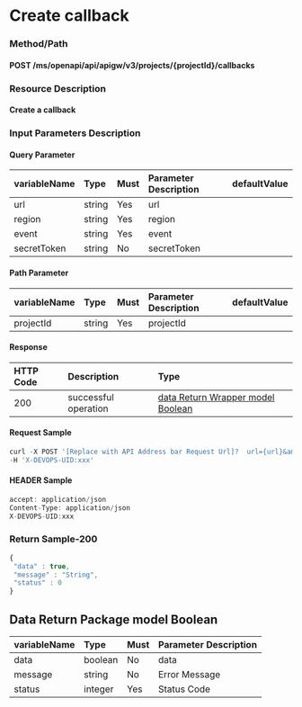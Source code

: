  # Create callback 

 ### Method/Path 

 #### POST  /ms/openapi/api/apigw/v3/projects/{projectId}/callbacks 

 ### Resource Description 

 #### Create a callback 

 ### Input Parameters Description 

 #### Query Parameter 

 | variableName| Type| Must| Parameter Description| defaultValue| 
 | :--- | :--- | :--- | :--- | :--- | 
 | url | string |Yes|  url || 
 | region | string |Yes|  region || 
 | event | string |Yes|  event || 
 | secretToken | string |No|  secretToken || 

 #### Path Parameter 

 | variableName| Type| Must| Parameter Description| defaultValue| 
 | :--- | :--- | :--- | :--- | :--- | 
 | projectId | string |Yes|  projectId || 

 #### Response 

 | HTTP Code| Description| Type| 
 | :--- | :--- | :--- | 
 | 200 | successful operation |[data Return Wrapper model Boolean](create-callback-callback.md)| 

 #### Request Sample 

 ```javascript 
 curl -X POST '[Replace with API Address bar Request Url]?  url={url}&amp;region={region}&amp;event={event}&amp;secretToken={secretToken}' \ 
 -H 'X-DEVOPS-UID:xxx' 
 ``` 

 #### HEADER Sample 

 ```javascript 
 accept: application/json 
 Content-Type: application/json 
 X-DEVOPS-UID:xxx 
 ``` 

 ### Return Sample-200 

 ```javascript 
 { 
  "data" : true, 
  "message" : "String", 
  "status" : 0 
 } 
 ``` 

 ## Data Return Package model Boolean 

 | variableName| Type| Must| Parameter Description| 
 | :--- | :--- | :--- | :--- | 
 | data | boolean |No| data| 
 | message | string |No| Error Message| 
 | status | integer |Yes| Status Code| 